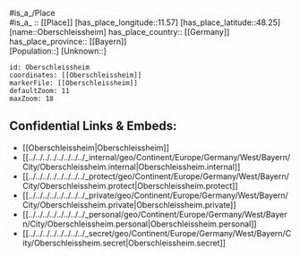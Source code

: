 ﻿---
location: [48.25,11.57] 
mapzoom: [7,12] 
mapmarker: city 
type: City
tags:
- geo/City


SpocWebEntityId: 33043
isDeleted: false
confidential: public

---
#is_a_/Place  
#is_a_ :: [[Place]] 
[has_place_longitude::11.57] 
[has_place_latitude::48.25] 
[name::Oberschleissheim] 
has_place_country:: [[Germany]]  
has_place_province:: [[Bayern]]  
[Population::] 
[Unknown::] 


```leaflet
id: Oberschleissheim
coordinates: [[Oberschleissheim]] 
markerFile: [[Oberschleissheim]] 
defaultZoom: 11 
maxZoom: 18
```


## Confidential Links & Embeds: 
- [[Oberschleissheim|Oberschleissheim]]  
- [[../../../../../../../../_internal/geo/Continent/Europe/Germany/West/Bayern/City/Oberschleissheim.internal|Oberschleissheim.internal]] 
- [[../../../../../../../../_protect/geo/Continent/Europe/Germany/West/Bayern/City/Oberschleissheim.protect|Oberschleissheim.protect]] 
- [[../../../../../../../../_private/geo/Continent/Europe/Germany/West/Bayern/City/Oberschleissheim.private|Oberschleissheim.private]] 
- [[../../../../../../../../_personal/geo/Continent/Europe/Germany/West/Bayern/City/Oberschleissheim.personal|Oberschleissheim.personal]] 
- [[../../../../../../../../_secret/geo/Continent/Europe/Germany/West/Bayern/City/Oberschleissheim.secret|Oberschleissheim.secret]] 
